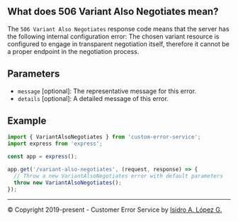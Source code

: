 ## What does 506 Variant Also Negotiates mean?

The `506 Variant Also Negotiates` response code means that the server has the following internal configuration error: The chosen variant resource is configured to engage in transparent negotiation itself, therefore it cannot be a proper endpoint in the negotiation process.

## Parameters

- `message` [optional]: The representative message for this error.
- `details` [optional]: A detailed message of this error.

## Example

```javascript
import { VariantAlsoNegotiates } from 'custom-error-service';
import express from 'express';

const app = express();

app.get('/variant-also-negotiates', (request, response) => {
  // Throw a new VariantAlsoNegotiates error with default parameters
  throw new VariantAlsoNegotiates();
});
```

---

&copy; Copyright 2019-present - Customer Error Service by [Isidro A. López G.](https://ialopezg.com/)
